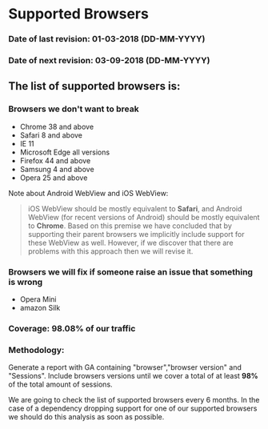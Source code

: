 # Supported Browsers

### **Date of last revision:** 01-03-2018 (DD-MM-YYYY)
### **Date of next revision:** 03-09-2018 (DD-MM-YYYY)

## The list of supported browsers is:

### Browsers we don't want to break 

* Chrome 38 and above
* Safari 8 and above
* IE 11
* Microsoft Edge all versions
* Firefox 44 and above
* Samsung 4 and above
* Opera 25 and above

Note about Android WebView and iOS WebView:
> iOS WebView should be mostly equivalent to **Safari**, and Android WebView (for recent versions of Android) should be mostly equivalent to **Chrome**. Based on this premise we have concluded that by supporting their parent browsers we implicitly include support for these WebView as well. However, if we discover that there are problems with this approach then we will revise it. 

### Browsers we will fix if someone raise an issue that something is wrong

* Opera Mini
* amazon Silk

### Coverage: 98.08% of our traffic

### Methodology:

Generate a report with GA containing "browser","browser version" and "Sessions".
Include browsers versions until we cover a total of at least **98%** of the total amount of sessions.

We are going to check the list of supported browsers every 6 months. In the case of a dependency dropping support for 
one of our supported browsers we should do this analysis as soon as possible.  
 


 
